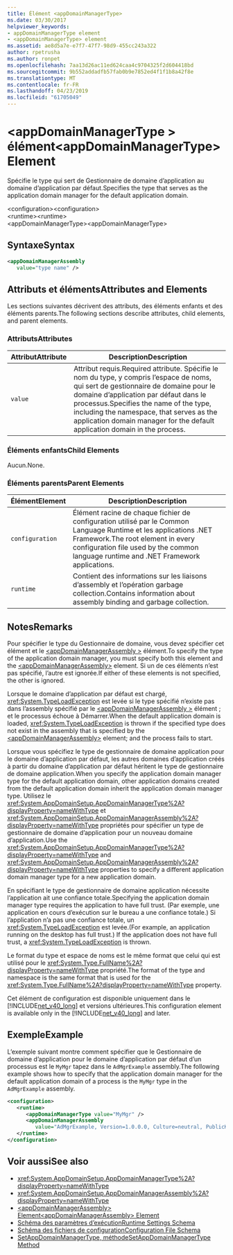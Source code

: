 ```yaml
---
title: Élément <appDomainManagerType>
ms.date: 03/30/2017
helpviewer_keywords:
- appDomainManagerType element
- <appDomainManagerType> element
ms.assetid: ae8d5a7e-e7f7-47f7-98d9-455cc243a322
author: rpetrusha
ms.author: ronpet
ms.openlocfilehash: 7aa13d26ac11ed624caa4c9704325f2d604418bd
ms.sourcegitcommit: 9b552addadfb57fab0b9e7852ed4f1f1b8a42f8e
ms.translationtype: MT
ms.contentlocale: fr-FR
ms.lasthandoff: 04/23/2019
ms.locfileid: "61705049"
---
```

# <a name="appdomainmanagertype-element"></a><span data-ttu-id="14aec-102">\<appDomainManagerType > élément</span><span class="sxs-lookup"><span data-stu-id="14aec-102">\<appDomainManagerType> Element</span></span>
<span data-ttu-id="14aec-103">Spécifie le type qui sert de Gestionnaire de domaine d’application au domaine d’application par défaut.</span><span class="sxs-lookup"><span data-stu-id="14aec-103">Specifies the type that serves as the application domain manager for the default application domain.</span></span>  
  
 <span data-ttu-id="14aec-104">\<configuration></span><span class="sxs-lookup"><span data-stu-id="14aec-104">\<configuration></span></span>  
<span data-ttu-id="14aec-105">\<runtime></span><span class="sxs-lookup"><span data-stu-id="14aec-105">\<runtime></span></span>  
<span data-ttu-id="14aec-106">\<appDomainManagerType></span><span class="sxs-lookup"><span data-stu-id="14aec-106">\<appDomainManagerType></span></span>  
  
## <a name="syntax"></a><span data-ttu-id="14aec-107">Syntaxe</span><span class="sxs-lookup"><span data-stu-id="14aec-107">Syntax</span></span>  
  
```xml  
<appDomainManagerAssembly   
   value="type name" />  
```  
  
## <a name="attributes-and-elements"></a><span data-ttu-id="14aec-108">Attributs et éléments</span><span class="sxs-lookup"><span data-stu-id="14aec-108">Attributes and Elements</span></span>  
 <span data-ttu-id="14aec-109">Les sections suivantes décrivent des attributs, des éléments enfants et des éléments parents.</span><span class="sxs-lookup"><span data-stu-id="14aec-109">The following sections describe attributes, child elements, and parent elements.</span></span>  
  
### <a name="attributes"></a><span data-ttu-id="14aec-110">Attributs</span><span class="sxs-lookup"><span data-stu-id="14aec-110">Attributes</span></span>  
  
|<span data-ttu-id="14aec-111">Attribut</span><span class="sxs-lookup"><span data-stu-id="14aec-111">Attribute</span></span>|<span data-ttu-id="14aec-112">Description</span><span class="sxs-lookup"><span data-stu-id="14aec-112">Description</span></span>|  
|---------------|-----------------|  
|`value`|<span data-ttu-id="14aec-113">Attribut requis.</span><span class="sxs-lookup"><span data-stu-id="14aec-113">Required attribute.</span></span> <span data-ttu-id="14aec-114">Spécifie le nom du type, y compris l’espace de noms, qui sert de gestionnaire de domaine pour le domaine d’application par défaut dans le processus.</span><span class="sxs-lookup"><span data-stu-id="14aec-114">Specifies the name of the type, including the namespace, that serves as the application domain manager for the default application domain in the process.</span></span>|  
  
### <a name="child-elements"></a><span data-ttu-id="14aec-115">Éléments enfants</span><span class="sxs-lookup"><span data-stu-id="14aec-115">Child Elements</span></span>  
 <span data-ttu-id="14aec-116">Aucun.</span><span class="sxs-lookup"><span data-stu-id="14aec-116">None.</span></span>  
  
### <a name="parent-elements"></a><span data-ttu-id="14aec-117">Éléments parents</span><span class="sxs-lookup"><span data-stu-id="14aec-117">Parent Elements</span></span>  
  
|<span data-ttu-id="14aec-118">Élément</span><span class="sxs-lookup"><span data-stu-id="14aec-118">Element</span></span>|<span data-ttu-id="14aec-119">Description</span><span class="sxs-lookup"><span data-stu-id="14aec-119">Description</span></span>|  
|-------------|-----------------|  
|`configuration`|<span data-ttu-id="14aec-120">Élément racine de chaque fichier de configuration utilisé par le Common Language Runtime et les applications .NET Framework.</span><span class="sxs-lookup"><span data-stu-id="14aec-120">The root element in every configuration file used by the common language runtime and .NET Framework applications.</span></span>|  
|`runtime`|<span data-ttu-id="14aec-121">Contient des informations sur les liaisons d’assembly et l’opération garbage collection.</span><span class="sxs-lookup"><span data-stu-id="14aec-121">Contains information about assembly binding and garbage collection.</span></span>|  
  
## <a name="remarks"></a><span data-ttu-id="14aec-122">Notes</span><span class="sxs-lookup"><span data-stu-id="14aec-122">Remarks</span></span>  
 <span data-ttu-id="14aec-123">Pour spécifier le type du Gestionnaire de domaine, vous devez spécifier cet élément et le [ \<appDomainManagerAssembly >](../../../../../docs/framework/configure-apps/file-schema/runtime/appdomainmanagerassembly-element.md) élément.</span><span class="sxs-lookup"><span data-stu-id="14aec-123">To specify the type of the application domain manager, you must specify both this element and the [\<appDomainManagerAssembly>](../../../../../docs/framework/configure-apps/file-schema/runtime/appdomainmanagerassembly-element.md) element.</span></span> <span data-ttu-id="14aec-124">Si un de ces éléments n’est pas spécifié, l’autre est ignorée.</span><span class="sxs-lookup"><span data-stu-id="14aec-124">If either of these elements is not specified, the other is ignored.</span></span>  
  
 <span data-ttu-id="14aec-125">Lorsque le domaine d’application par défaut est chargé, <xref:System.TypeLoadException> est levée si le type spécifié n’existe pas dans l’assembly spécifié par le [ \<appDomainManagerAssembly >](../../../../../docs/framework/configure-apps/file-schema/runtime/appdomainmanagerassembly-element.md) élément ; et le processus échoue à Démarrer.</span><span class="sxs-lookup"><span data-stu-id="14aec-125">When the default application domain is loaded, <xref:System.TypeLoadException> is thrown if the specified type does not exist in the assembly that is specified by the [\<appDomainManagerAssembly>](../../../../../docs/framework/configure-apps/file-schema/runtime/appdomainmanagerassembly-element.md) element; and the process fails to start.</span></span>  
  
 <span data-ttu-id="14aec-126">Lorsque vous spécifiez le type de gestionnaire de domaine application pour le domaine d’application par défaut, les autres domaines d’application créés à partir du domaine d’application par défaut héritent le type de gestionnaire de domaine application.</span><span class="sxs-lookup"><span data-stu-id="14aec-126">When you specify the application domain manager type for the default application domain, other application domains created from the default application domain inherit the application domain manager type.</span></span> <span data-ttu-id="14aec-127">Utilisez le <xref:System.AppDomainSetup.AppDomainManagerType%2A?displayProperty=nameWithType> et <xref:System.AppDomainSetup.AppDomainManagerAssembly%2A?displayProperty=nameWithType> propriétés pour spécifier un type de gestionnaire de domaine d’application pour un nouveau domaine d’application.</span><span class="sxs-lookup"><span data-stu-id="14aec-127">Use the <xref:System.AppDomainSetup.AppDomainManagerType%2A?displayProperty=nameWithType> and <xref:System.AppDomainSetup.AppDomainManagerAssembly%2A?displayProperty=nameWithType> properties to specify a different application domain manager type for a new application domain.</span></span>  
  
 <span data-ttu-id="14aec-128">En spécifiant le type de gestionnaire de domaine application nécessite l’application ait une confiance totale.</span><span class="sxs-lookup"><span data-stu-id="14aec-128">Specifying the application domain manager type requires the application to have full trust.</span></span> <span data-ttu-id="14aec-129">(Par exemple, une application en cours d’exécution sur le bureau a une confiance totale.) Si l’application n’a pas une confiance totale, un <xref:System.TypeLoadException> est levée.</span><span class="sxs-lookup"><span data-stu-id="14aec-129">(For example, an application running on the desktop has full trust.) If the application does not have full trust, a <xref:System.TypeLoadException> is thrown.</span></span>  
  
 <span data-ttu-id="14aec-130">Le format du type et espace de noms est le même format que celui qui est utilisé pour le <xref:System.Type.FullName%2A?displayProperty=nameWithType> propriété.</span><span class="sxs-lookup"><span data-stu-id="14aec-130">The format of the type and namespace is the same format that is used for the <xref:System.Type.FullName%2A?displayProperty=nameWithType> property.</span></span>  
  
 <span data-ttu-id="14aec-131">Cet élément de configuration est disponible uniquement dans le [!INCLUDE[net_v40_long](../../../../../includes/net-v40-long-md.md)] et versions ultérieures.</span><span class="sxs-lookup"><span data-stu-id="14aec-131">This configuration element is available only in the [!INCLUDE[net_v40_long](../../../../../includes/net-v40-long-md.md)] and later.</span></span>  
  
## <a name="example"></a><span data-ttu-id="14aec-132">Exemple</span><span class="sxs-lookup"><span data-stu-id="14aec-132">Example</span></span>  
 <span data-ttu-id="14aec-133">L’exemple suivant montre comment spécifier que le Gestionnaire de domaine d’application pour le domaine d’application par défaut d’un processus est le `MyMgr` tapez dans le `AdMgrExample` assembly.</span><span class="sxs-lookup"><span data-stu-id="14aec-133">The following example shows how to specify that the application domain manager for the default application domain of a process is the `MyMgr` type in the `AdMgrExample` assembly.</span></span>  
  
```xml  
<configuration>  
   <runtime>  
      <appDomainManagerType value="MyMgr" />  
      <appDomainManagerAssembly   
         value="AdMgrExample, Version=1.0.0.0, Culture=neutral, PublicKeyToken=6856bccf150f00b3" />  
   </runtime>  
</configuration>  
```  
  
## <a name="see-also"></a><span data-ttu-id="14aec-134">Voir aussi</span><span class="sxs-lookup"><span data-stu-id="14aec-134">See also</span></span>

- <xref:System.AppDomainSetup.AppDomainManagerType%2A?displayProperty=nameWithType>
- <xref:System.AppDomainSetup.AppDomainManagerAssembly%2A?displayProperty=nameWithType>
- [<span data-ttu-id="14aec-135">\<appDomainManagerAssembly> Element</span><span class="sxs-lookup"><span data-stu-id="14aec-135">\<appDomainManagerAssembly> Element</span></span>](../../../../../docs/framework/configure-apps/file-schema/runtime/appdomainmanagerassembly-element.md)
- [<span data-ttu-id="14aec-136">Schéma des paramètres d’exécution</span><span class="sxs-lookup"><span data-stu-id="14aec-136">Runtime Settings Schema</span></span>](../../../../../docs/framework/configure-apps/file-schema/runtime/index.md)
- [<span data-ttu-id="14aec-137">Schéma des fichiers de configuration</span><span class="sxs-lookup"><span data-stu-id="14aec-137">Configuration File Schema</span></span>](../../../../../docs/framework/configure-apps/file-schema/index.md)
- [<span data-ttu-id="14aec-138">SetAppDomainManagerType, méthode</span><span class="sxs-lookup"><span data-stu-id="14aec-138">SetAppDomainManagerType Method</span></span>](../../../../../docs/framework/unmanaged-api/hosting/iclrcontrol-setappdomainmanagertype-method.md)
